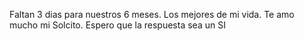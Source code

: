 Faltan 3 dias para nuestros 6 meses. Los mejores de mi vida. Te amo mucho mi Solcito. Espero que la respuesta sea un SI
